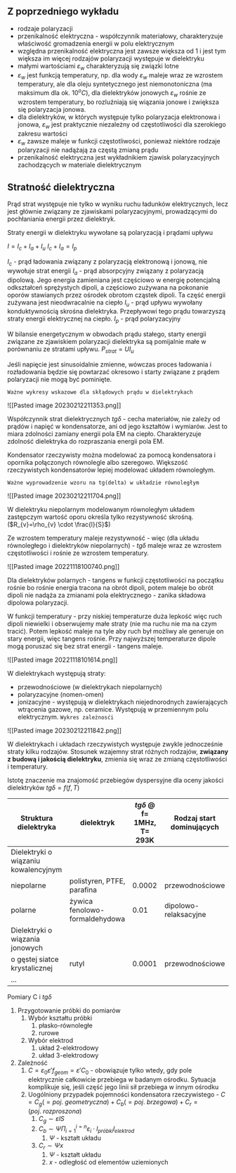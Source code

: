 ## Z poprzedniego wykładu
 - rodzaje polaryzacji
 - przenikalność elektryczna - współczynnik materiałowy, charakteryzuje właściwość gromadzenia energii w polu elektrycznym
 - względna przenikalność elektryczna jest zawsze większa od 1 i jest tym większa im więcej rodzajów polaryzacji występuje w dielektryku
 - małymi wartościami $\varepsilon_w$ charakteryzują się związki lotne
 - $\varepsilon_w$ jest funkcją temperatury, np. dla wody $\varepsilon_w$ maleje wraz ze wzrostem temperatury, ale dla oleju syntetycznego jest niemonotoniczna (ma maksimum dla ok. 10$^oC$), dla dielektryków jonowych $\varepsilon_w$ rośnie ze wzrostem temperatury, bo rozluźniają się wiązania jonowe i zwiększa się polaryzacja jonowa.
 - dla dielektryków, w których występuje tylko polaryzacja elektronowa i jonowa, $\varepsilon_w$ jest praktycznie niezależny od częstotliwości dla szerokiego zakresu wartości
 - $\varepsilon_w$ zawsze maleje w funkcji częstotliwości, ponieważ niektóre rodzaje polaryzacji nie nadążają za częstą zmianą prądu
 - przenikalność elektryczna jest wykładnikiem zjawisk polaryzacyjnych zachodzących w materiale dielektrycznym
 
## Stratność dielektryczna

Prąd strat występuje nie tylko w wyniku ruchu ładunków elektrycznych, lecz jest głównie związany ze zjawiskami polaryzacyjnymi, prowadzącymi do pochłaniania energii przez dielektryk.

Straty energii w dielektryku wywołane są polaryzacją i prądami upływu

$I = I_c + I_a + I_u$
$I_c+I_a=I_p$

$I_c$ - prąd ładowania związany z polaryzacją elektronową i jonową, nie wywołuje strat energii
$I_a$ - prąd absorpcyjny związany z polaryzacją dipolową. Jego energia zamieniana jest częściowo w energię potencjalną odkształceń sprężystych dipoli, a częściowo zużywana na pokonanie oporów stawianych przez ośrodek obrotom cząstek dipoli. Ta część energii zużywana jest nieodwracalnie na ciepło
$I_u$ - prąd upływu wywołany konduktywnością skrośna dielektryka. Przepływowi tego prądu towarzyszą straty energii elektrycznej na ciepło.
$I_p$ - prąd polaryzacyjny

W bilansie energetycznym w obwodach prądu stałego, starty energii związane ze zjawiskiem polaryzacji dielektryka są pomijalnie małe w porównaniu ze stratami upływu. $P_{strat}=UI_u$ 

Jeśli napięcie jest sinusoidalnie zmienne, wówczas proces ładowania i rozładowania będzie się powtarzać okresowo i starty związane z prądem polaryzacji nie mogą być pominięte.

`Ważne wykresy wskazowe dla skłądowych prądu w dielektrykach`

![[Pasted image 20230212211353.png]]

Współczynnik strat dielektrycznych $tg \delta$ - cecha materiałów, nie zależy od prądów i napięć w kondensatorze, ani od jego kształtów i wymiarów. Jest to miara zdolności zamiany energii pola EM na ciepło. Charakteryzuje zdolność dielektryka do rozpraszania energii pola EM.

Kondensator rzeczywisty można modelować za pomocą kondensatora i opornika połączonych równolegle albo szeregowo. Większość rzeczywistych kondensatorów lepiej modelować układem równoległym.

`Ważne wyprowadzenie wzoru na tg(delta) w układzie równoległym`

![[Pasted image 20230212211704.png]]

W dielektryku niepolarnym modelowanym równoległym układem zastępczym wartość oporu określa tylko rezystywność skrośną. ($R_{v}=\rho_{v} \cdot \frac{l}{S}$)

Ze wzrostem temperatury maleje rezystywność - więc (dla układu równoległego i dielektryków niepolarnych) - $tg\delta$ maleje wraz ze wzrostem częstotliwości i rośnie ze wzrostem temperatury.

![[Pasted image 20221118100740.png]]

Dla dielektryków polarnych - tangens w funkcji częstotliwości na początku rośnie bo rośnie energia tracona na obrót dipoli, potem maleje bo obrót dipoli nie nadąża za zmianami pola elektrycznego - zanika składowa dipolowa polaryzacji.

W funkcji temperatury - przy niskiej temperaturze duża lepkość więc ruch dipoli niewielki i obserwujemy małe straty (nie ma ruchu nie ma na czym tracić). Potem lepkość maleje na tyle aby ruch był możliwy ale generuje on stary energii, więc tangens rośnie. Przy najwyższej temperaturze dipole mogą poruszać się bez strat energii - tangens maleje.

![[Pasted image 20221118101614.png]]

W dielektrykach występują straty:

- przewodnościowe (w dielektrykach niepolarnych)
- polaryzacyjne (nomen-omen)
- jonizacyjne - występują w dielektrykach niejednorodnych zawierających wtrącenia gazowe, np. ceramice. Występują w przemiennym polu elektrycznym. `Wykres zależnosći`

![[Pasted image 20230212211842.png]]

W dielektrykach i układach rzeczywistych występuje zwykle jednocześnie straty kilku rodzajów. Stosunek wzajemny strat różnych rodzajów, **związany z budową i jakością dielektryku**, zmienia się wraz ze zmianą częstotliwości i temperatury.

Istotę znaczenie ma znajomość przebiegów dyspersyjne dla oceny jakości dielektryków $tg \delta = f(f,T)$ 

|Struktura dielektryka| dielektryk| $tg\delta$ @ f= 1MHz, T= 293K| Rodzaj start dominujących|
|-|-|-|-|
|Dielektryki o wiązaniu kowalencyjnym| | | |
| niepolarne| polistyren, PTFE, parafina| 0.0002| przewodnościowe|
|polarne| żywica fenolowo-formaldehydowa| 0.01| dipolowo-relaksacyjne|
|Dielektryki o wiązania jonowych| | | |
|o gęstej siatce krystalicznej| rutyl| 0.0001| przewodnościowe|
|...| | | | 

Pomiary C i $tg\delta$ 

1. Przygotowanie próbki do pomiarów
	1. Wybór kształtu próbki
		1. płasko-równoległe
		2. rurowe
	2. Wybór elektrod
		1. układ 2-elektrodowy
		2. układ 3-elektrodowy
2. Zależność
	1. $C=\varepsilon_0\varepsilon'f_{geom}=\varepsilon'C_0$  - obowiązuje tylko wtedy, gdy pole elektrycznie całkowicie przebiega w badanym ośrodku. Sytuacja komplikuje się, jeśli część jego linii sił przebiega w innym ośrodku
	2. Uogólniony przypadek pojemności kondensatora rzeczywistego - $C=C_g(=poj.\ geometryczna)+C_b(=poj.\ brzegowa)+C_r=(poj.\  rozproszona)$
		1. $C_g \sim \varepsilon l S$
		2. $C_b \sim \Psi \Pi_{i=1}^{i=n} \varepsilon_i \cdot l_{próbki}l_{elektrod}$   
			1. $\Psi$  - kształt układu
		3. $C_r \sim \Psi x$
			1. $\Psi$  - kształt układu
			2. $x$ - odległość od elementów uziemionych


